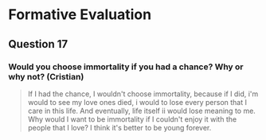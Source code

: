 # Formative Evaluation

## Question 17

### Would you choose immortality if you had a chance? Why or why not? (Cristian)

> If I had the chance, I wouldn't choose immortality, because if I did, i'm would to see my love ones died, i would to lose every person that I care in this life. And eventually, life itself ii would lose meaning to me. Why would I want to be immortality if I couldn't enjoy it with the people that I love? I think it's better to be young forever.